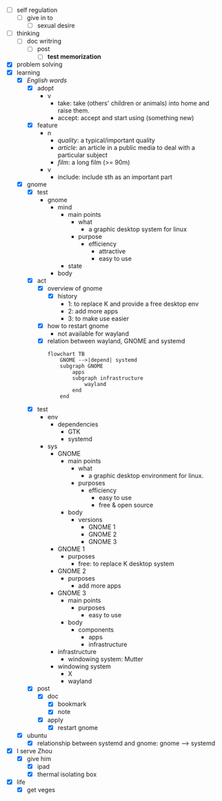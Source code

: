 - [ ] self regulation
    - [ ] give in to
        - [ ] sexual desire
- [ ] thinking
    - [ ] doc writring
        - [ ] post
            - [ ] **test memorization**
- [x] problem solving
- [x] learning
    - [x] *English words*
        - [x] adopt
            - v
                - take: take (others' children or animals) into home and raise them.
                - accept: accept and start using (something new)
        - [x] feature
            - n
                - *quality*: a typical/important quality
                - *article*: an article in a public media to deal with a particular subject
                - *film*: a long film (>= 90m)
            - v
                - include: include sth as an important part
    - [x] gnome
        - [x] test
            - gnome
                - mind
                    - main points
                        - what
                            - a graphic desktop system for linux
                        - purpose
                            - efficiency
                                - attractive
                                - easy to use
                    - state
                - body
        - [x] act
            - [x] overview of gnome
                - [x] history
                    - 1: to replace K and provide a free desktop env
                    - 2: add more apps
                    - 3: to make use easier
            - [x] how to restart gnome
                - not available for wayland
            - [x] relation between wayland, GNOME and systemd
                ```mermaid
                flowchart TB
                    GNOME -->|depend| systemd
                    subgraph GNOME
                        apps
                        subgraph infrastructure
                            wayland
                        end
                    end
                ```
        - [x] test
            - env
                - dependencies
                    - GTK
                    - systemd
            - sys
                - GNOME
                    - main points
                        - what
                            - a graphic desktop environment for linux.
                        - purposes
                            - efficiency
                                - easy to use
                                - free & open source
                    - body
                        - versions
                            - GNOME 1
                            - GNOME 2
                            - GNOME 3
                - GNOME 1
                    - purposes
                        - free: to replace K desktop system
                - GNOME 2
                    - purposes
                        - add more apps
                - GNOME 3
                    - main points
                        - purposes
                            - easy to use
                    - body
                        - components
                            - apps
                            - infrastructure
                - infrastructure
                    - windowing system: Mutter
                - windowing system
                    - X
                    - wayland
        - [x] post
            - [x] doc
                - [x] bookmark
                - [x] note
            - [x] apply
                - [x] restart gnome
    - [x] ubuntu
        - [x] relationship between systemd and gnome: gnome --> systemd
- [x] I serve Zhou
    - [x] give him
        - [x] ipad
        - [x] thermal isolating box
- [x] life
    - [x] get veges